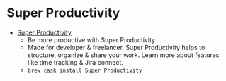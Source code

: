 # Super Productivity
- [Super Productivity](https://super-productivity.com/)
  -  Be more productive with Super Productivity
  - Made for developer & freelancer, Super Productivity helps to structure, organize & share your work. Learn more about features like time tracking & Jira connect.
  - `brew cask install Super Productivity`

